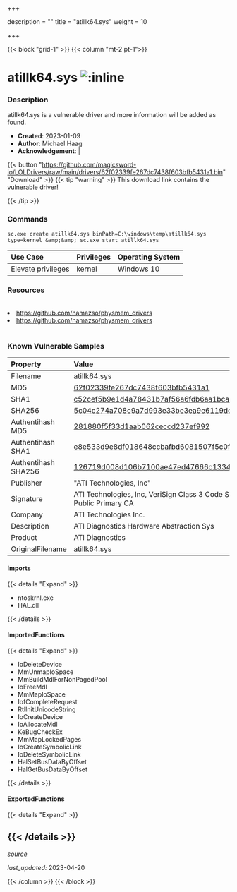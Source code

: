 +++

description = ""
title = "atillk64.sys"
weight = 10

+++


{{< block "grid-1" >}}
{{< column "mt-2 pt-1">}}


# atillk64.sys ![:inline](/images/twitter_verified.png) 


### Description

atillk64.sys is a vulnerable driver and more information will be added as found.

- **Created**: 2023-01-09
- **Author**: Michael Haag
- **Acknowledgement**:  | [](https://twitter.com/)

{{< button "https://github.com/magicsword-io/LOLDrivers/raw/main/drivers/62f02339fe267dc7438f603bfb5431a1.bin" "Download" >}}
{{< tip "warning" >}}
This download link contains the vulnerable driver!

{{< /tip >}}

### Commands

```
sc.exe create atillk64.sys binPath=C:\windows\temp\atillk64.sys type=kernel &amp;&amp; sc.exe start atillk64.sys
```

| Use Case | Privileges | Operating System | 
|:---- | ---- | ---- |
| Elevate privileges | kernel | Windows 10 |

### Resources
<br>
<li><a href=" https://github.com/namazso/physmem_drivers"> https://github.com/namazso/physmem_drivers</a></li>
<li><a href="https://github.com/namazso/physmem_drivers">https://github.com/namazso/physmem_drivers</a></li>
<br>

### Known Vulnerable Samples

| Property           | Value |
|:-------------------|:------|
| Filename           | atillk64.sys |
| MD5                | [62f02339fe267dc7438f603bfb5431a1](https://www.virustotal.com/gui/file/62f02339fe267dc7438f603bfb5431a1) |
| SHA1               | [c52cef5b9e1d4a78431b7af56a6fdb6aa1bcad65](https://www.virustotal.com/gui/file/c52cef5b9e1d4a78431b7af56a6fdb6aa1bcad65) |
| SHA256             | [5c04c274a708c9a7d993e33be3ea9e6119dc29527a767410dbaf93996f87369a](https://www.virustotal.com/gui/file/5c04c274a708c9a7d993e33be3ea9e6119dc29527a767410dbaf93996f87369a) |
| Authentihash MD5   | [281880f5f33d1aab062ceccd237ef992](https://www.virustotal.com/gui/search/authentihash%253A281880f5f33d1aab062ceccd237ef992) |
| Authentihash SHA1  | [e8e533d9e8df018648ccbafbd6081507f5c0f41a](https://www.virustotal.com/gui/search/authentihash%253Ae8e533d9e8df018648ccbafbd6081507f5c0f41a) |
| Authentihash SHA256| [126719d008d106b7100ae47ed47666c1334701bd7ddb32d5b8e84048f258700f](https://www.virustotal.com/gui/search/authentihash%253A126719d008d106b7100ae47ed47666c1334701bd7ddb32d5b8e84048f258700f) |
| Publisher         | &#34;ATI Technologies, Inc&#34; |
| Signature         | ATI Technologies, Inc, VeriSign Class 3 Code Signing 2004 CA, VeriSign Class 3 Public Primary CA   |
| Company           | ATI Technologies Inc. |
| Description       | ATI Diagnostics Hardware Abstraction Sys |
| Product           | ATI Diagnostics |
| OriginalFilename  | atillk64.sys |


#### Imports
{{< details "Expand" >}}
* ntoskrnl.exe
* HAL.dll

{{< /details >}}
#### ImportedFunctions
{{< details "Expand" >}}
* IoDeleteDevice
* MmUnmapIoSpace
* MmBuildMdlForNonPagedPool
* IoFreeMdl
* MmMapIoSpace
* IofCompleteRequest
* RtlInitUnicodeString
* IoCreateDevice
* IoAllocateMdl
* KeBugCheckEx
* MmMapLockedPages
* IoCreateSymbolicLink
* IoDeleteSymbolicLink
* HalSetBusDataByOffset
* HalGetBusDataByOffset

{{< /details >}}
#### ExportedFunctions
{{< details "Expand" >}}

{{< /details >}}
-----



[*source*](https://github.com/magicsword-io/LOLDrivers/tree/main/yaml/atillk64.yaml)

*last_updated:* 2023-04-20








{{< /column >}}
{{< /block >}}
